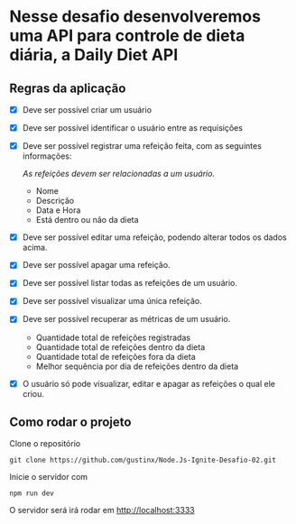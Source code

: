 # Nesse desafio desenvolveremos uma API para controle de dieta diária, a Daily Diet API

## Regras da aplicação

- [x] Deve ser possível criar um usuário

- [x] Deve ser possível identificar o usuário entre as requisições

- [x] Deve ser possível registrar uma refeição feita, com as seguintes informações:
  
    *As refeições devem ser relacionadas a um usuário.*
  
  - Nome
  - Descrição
  - Data e Hora
  - Está dentro ou não da dieta
  
- [x] Deve ser possível editar uma refeição, podendo alterar todos os dados acima.

- [x] Deve ser possível apagar uma refeição.

- [x] Deve ser possível listar todas as refeições de um usuário.

- [x] Deve ser possível visualizar uma única refeição.

- [x] Deve ser possível recuperar as métricas de um usuário.

  - Quantidade total de refeições registradas
  - Quantidade total de refeições dentro da dieta
  - Quantidade total de refeições fora da dieta
  - Melhor sequência por dia de refeições dentro da dieta

- [x] O usuário só pode visualizar, editar e apagar as refeições o qual ele criou.

## Como rodar o projeto

Clone o repositório

`git clone https://github.com/gustinx/Node.Js-Ignite-Desafio-02.git`

Inicie o servidor com

`npm run dev`

O servidor será irá rodar em [http://localhost:3333](http://localhost:3333)
